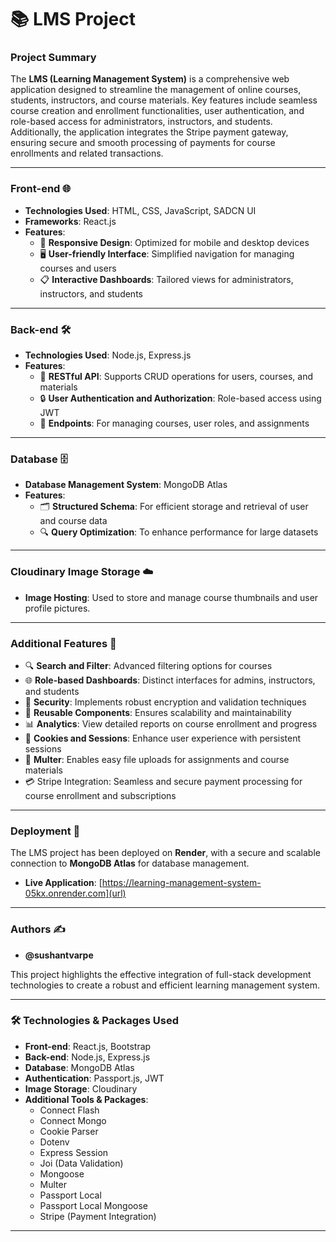 # 📚 LMS Project

### Project Summary

The **LMS (Learning Management System)** is a comprehensive web application designed to streamline the management of online courses, students, instructors, and course materials. Key features include seamless course creation and enrollment functionalities, user authentication, and role-based access for administrators, instructors, and students. Additionally, the application integrates the Stripe payment gateway, ensuring secure and smooth processing of payments for course enrollments and related transactions.

---

### Front-end 🌐
- **Technologies Used**: HTML, CSS, JavaScript, SADCN UI
- **Frameworks**: React.js
- **Features**:
  - 📱 **Responsive Design**: Optimized for mobile and desktop devices
  - 🖥️ **User-friendly Interface**: Simplified navigation for managing courses and users
  - 📋 **Interactive Dashboards**: Tailored views for administrators, instructors, and students

---

### Back-end 🛠️
- **Technologies Used**: Node.js, Express.js
- **Features**:
  - 🧩 **RESTful API**: Supports CRUD operations for users, courses, and materials
  - 🔒 **User Authentication and Authorization**: Role-based access using JWT 
  - 📄 **Endpoints**: For managing courses, user roles, and assignments

---

### Database 🗄️
- **Database Management System**: MongoDB Atlas
- **Features**:
  - 🗂️ **Structured Schema**: For efficient storage and retrieval of user and course data
  - 🔍 **Query Optimization**: To enhance performance for large datasets

---

### Cloudinary Image Storage ☁️
- **Image Hosting**: Used to store and manage course thumbnails and user profile pictures.

---

### Additional Features 🌟
- 🔍 **Search and Filter**: Advanced filtering options for courses
- 🌐 **Role-based Dashboards**: Distinct interfaces for admins, instructors, and students
- 🔐 **Security**: Implements robust encryption and validation techniques
- 🎨 **Reusable Components**: Ensures scalability and maintainability
- 📊 **Analytics**: View detailed reports on course enrollment and progress
- 🍪 **Cookies and Sessions**: Enhance user experience with persistent sessions
- 📜 **Multer**: Enables easy file uploads for assignments and course materials
- 💳 Stripe Integration: Seamless and secure payment processing for course enrollment and subscriptions

---

### Deployment 🚀
The LMS project has been deployed on **Render**, with a secure and scalable connection to **MongoDB Atlas** for database management.

- **Live Application**: [https://learning-management-system-05kx.onrender.com](url)

---

### Authors ✍️
- **@sushantvarpe**

This project highlights the effective integration of full-stack development technologies to create a robust and efficient learning management system.

---

### 🛠️ Technologies & Packages Used
- **Front-end**: React.js, Bootstrap
- **Back-end**: Node.js, Express.js
- **Database**: MongoDB Atlas
- **Authentication**: Passport.js, JWT
- **Image Storage**: Cloudinary
- **Additional Tools & Packages**:
  - Connect Flash
  - Connect Mongo
  - Cookie Parser
  - Dotenv
  - Express Session
  - Joi (Data Validation)
  - Mongoose
  - Multer
  - Passport Local
  - Passport Local Mongoose
  - Stripe (Payment Integration)

---
